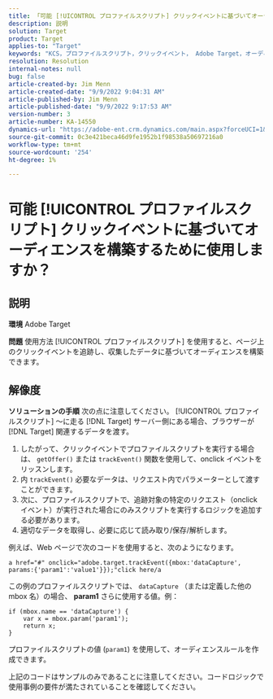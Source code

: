 ```yaml
---
title: 「可能 [!UICONTROL プロファイルスクリプト] クリックイベントに基づいてオーディエンスを構築するために使用しますか？」
description: 説明
solution: Target
product: Target
applies-to: "Target"
keywords: "KCS，プロファイルスクリプト，クリックイベント， Adobe Target，オーディエンスの構築， onclick"
resolution: Resolution
internal-notes: null
bug: false
article-created-by: Jim Menn
article-created-date: "9/9/2022 9:04:31 AM"
article-published-by: Jim Menn
article-published-date: "9/9/2022 9:17:53 AM"
version-number: 3
article-number: KA-14550
dynamics-url: "https://adobe-ent.crm.dynamics.com/main.aspx?forceUCI=1&pagetype=entityrecord&etn=knowledgearticle&id=c324ea64-1e30-ed11-9db1-0022480866ad"
source-git-commit: 0c3e421beca46d9fe1952b1f98538a50697216a0
workflow-type: tm+mt
source-wordcount: '254'
ht-degree: 1%

---
```


# 可能 [!UICONTROL プロファイルスクリプト] クリックイベントに基づいてオーディエンスを構築するために使用しますか？

## 説明


<b>環境</b>
Adobe Target

<b>問題</b>
使用方法 [!UICONTROL プロファイルスクリプト] を使用すると、ページ上のクリックイベントを追跡し、収集したデータに基づいてオーディエンスを構築できます。


## 解像度


<b>ソリューションの手順</b>
次の点に注意してください。 [!UICONTROL プロファイルスクリプト] ～に走る [!DNL Target] サーバー側にある場合、ブラウザーが [!DNL Target] 関連するデータを渡す。

1. したがって、クリックイベントでプロファイルスクリプトを実行する場合は、 `getOffer()` または `trackEvent()` 関数を使用して、onclick イベントをリッスンします。
2. 内 `trackEvent()` 必要なデータは、リクエスト内でパラメーターとして渡すことができます。
3. 次に、プロファイルスクリプトで、追跡対象の特定のリクエスト（onclick イベント）が実行された場合にのみスクリプトを実行するロジックを追加する必要があります。
4. 適切なデータを取得し、必要に応じて読み取り/保存/解析します。


例えば、Web ページで次のコードを使用すると、次のようになります。

`a href="#" onclick="adobe.target.trackEvent({mbox:'dataCapture', params:{'param1':'value1'}});"click here/a`

この例のプロファイルスクリプトでは、 `dataCapture` （または定義した他の mbox 名）の場合、 <b>param1</b> さらに使用する値。例：


```
if (mbox.name == 'dataCapture') {
    var x = mbox.param('param1'); 
    return x; 
}
```

プロファイルスクリプトの値 (`param1`) を使用して、オーディエンスルールを作成できます。

上記のコードはサンプルのみであることに注意してください。コードロジックで使用事例の要件が満たされていることを確認してください。
